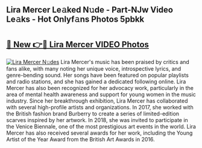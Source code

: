 ## Lira Mercer Le𝚊ked N𝚞de - Part-NJw Video Le𝚊ks - Hot Onlyf𝚊ns Photos 5pbkk

# <h2><a href="http://ab32095.deff.icu/?id=Lira+Mercer">🔗 New 👉🔴 Lira Mercer VIDEO Photos</a></h2>

[![Lira Mercer N𝚞des](https://i.imgur.com/rIISA9y.gif)](http://ab32095.deff.icu/?id=Lira+Mercer)
Lira Mercer's music has been praised by critics and fans alike, with many noting her unique voice, introspective lyrics, and genre-bending sound. Her songs have been featured on popular playlists and radio stations, and she has gained a dedicated following online. Lira Mercer has also been recognized for her advocacy work, particularly in the area of mental health awareness and support for young women in the music industry. Since her breakthrough exhibition, Lira Mercer has collaborated with several high-profile artists and organizations. In 2017, she worked with the British fashion brand Burberry to create a series of limited-edition scarves inspired by her artwork. In 2018, she was invited to participate in the Venice Biennale, one of the most prestigious art events in the world. Lira Mercer has also received several awards for her work, including the Young Artist of the Year Award from the British Art Awards in 2016.
